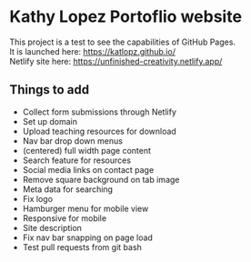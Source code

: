 # Kathy Lopez Portoflio website

This project is a test to see the capabilities of GitHub Pages.  
It is launched here: https://katlopz.github.io/  
Netlify site here: https://unfinished-creativity.netlify.app/

## Things to add

- Collect form submissions through Netlify
- Set up domain
- Upload teaching resources for download
- Nav bar drop down menus
- (centered) full width page content
- Search feature for resources
- Social media links on contact page
- Remove square background on tab image
- Meta data for searching
- Fix logo
- Hamburger menu for mobile view
- Responsive for mobile
- Site description
- Fix nav bar snapping on page load
- Test pull requests from git bash
